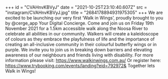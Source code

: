 +++
id = "CVAHnvKBVyJ"
date = "2021-10-25T23:10:40.607Z"
src = "instagram/CVAHnvKBVyJ.jpg"
title = "2684178894931975305"
+++
We are excited to be launching our very first ‘Walk in Wings’, proudly brought to you by @cerge\_app Your Digital Concierge. Come and join us on Friday 19th November 2021 for a 1.5km accessible walk along the Noosa River to celebrate all abilities in our community. Walkers will create a kaleidoscope of colours as they embrace the playfulness of life and the importance of creating an all-inclusive community in their colourful butterfly wings or in purple. We invite you to join us in breaking down barriers and elevating awareness of our neighbours and friends living with disability. For more information please visit: https://www.walkinwings.com.au/ Or register here: https://www.trybooking.com/events/landing?eid=792972& Together lets Walk in Wings!